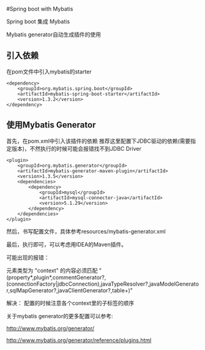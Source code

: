 #Spring boot with Mybatis

Spring boot 集成 Mybatis

Mybatis generator自动生成插件的使用

## 引入依赖
在pom文件中引入mybatis的starter
```
<dependency>
    <groupId>org.mybatis.spring.boot</groupId>
    <artifactId>mybatis-spring-boot-starter</artifactId>
    <version>1.3.2</version>
</dependency>
```

## 使用Mybatis Generator
首先，在pom.xml中引入该插件的依赖
推荐这里配置下JDBC驱动的依赖(需要指定版本)，不然执行的时候可能会报错找不到JDBC Driver
```
<plugin>
    <groupId>org.mybatis.generator</groupId>
    <artifactId>mybatis-generator-maven-plugin</artifactId>
    <version>1.3.5</version>
    <dependencies>
        <dependency>
            <groupId>mysql</groupId>
            <artifactId>mysql-connector-java</artifactId>
            <version>5.1.29</version>
        </dependency>
    </dependencies>
</plugin>
```

然后，书写配置文件，具体参考resources/mybatis-generator.xml

最后，执行即可，可以考虑用IDEA的Maven插件。

可能出现的报错：

元素类型为 "context" 的内容必须匹配 "(property*,plugin*,commentGenerator?,(connectionFactory|jdbcConnection),javaTypeResolver?,javaModelGenerator,sqlMapGenerator?,javaClientGenerator?,table+)"

解决：
配置的时候注意各个context里的子标签的顺序

关于mybatis generator的更多配置可以参考: 

http://www.mybatis.org/generator/

http://www.mybatis.org/generator/reference/plugins.html

